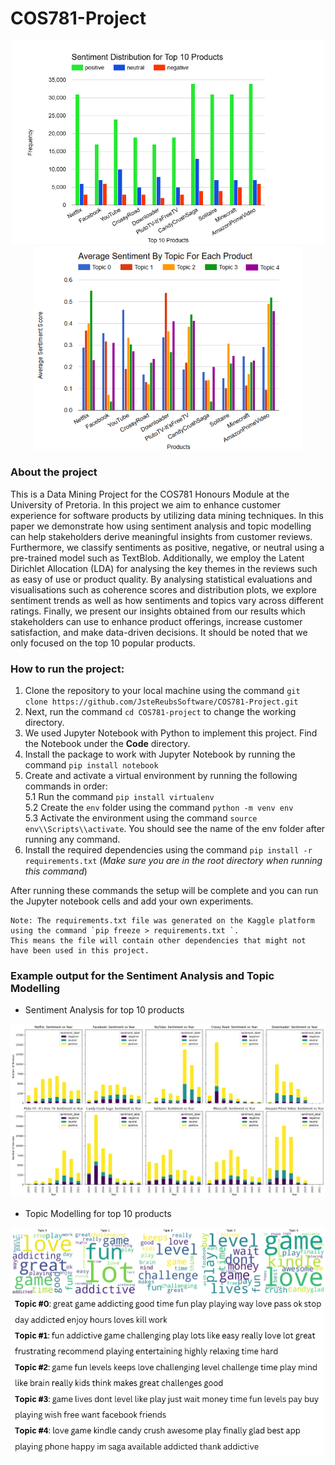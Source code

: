 # COS781-Project

<div align='center'>
 <img altText='sentiment distribution for top 10 products' src='https://github.com/JsteReubsSoftware/COS781-Project/blob/main/docs/results/sentiment_dist_top10.png' width='500px' />
 <img altText='topic modelling sentiment distribution' src='https://github.com/JsteReubsSoftware/COS781-Project/blob/main/docs/results/topicmodelling_sentiment.png' width='430px' />
</div>

### About the project
This is a Data Mining Project for the COS781 Honours Module at the University of Pretoria. In this project we aim to enhance customer experience for software products by utilizing data mining techniques. In this paper we demonstrate how using sentiment analysis and topic modelling can help stakeholders derive meaningful insights from customer reviews. Furthermore, we classify sentiments as positive, negative, or neutral using a pre-trained model such as TextBlob. Additionally, we employ the Latent Dirichlet Allocation (LDA) for analysing the key themes in the reviews such as easy of use or product quality. By analysing statistical evaluations and visualisations such as coherence scores and distribution plots, we explore sentiment trends as well as how sentiments and topics vary across different ratings. Finally, we present our insights obtained from our results which stakeholders can use to enhance product offerings, increase customer satisfaction, and make data-driven decisions. It should be noted that we only focused on the top 10 popular products.

### How to run the project:
1. Clone the repository to your local machine using the command ```git clone https://github.com/JsteReubsSoftware/COS781-Project.git```
2. Next, run the command ```cd COS781-project``` to change the working directory.
3. We used Jupyter Notebook with Python to implement this project. Find the Notebook under the **Code** directory.
4. Install the package to work with Jupyter Notebook by running the command ```pip install notebook```
5. Create and activate a virtual environment by running the following commands in order:</br>
5.1 Run the command `pip install virtualenv` </br>
5.2 Create the `env` folder using the command `python -m venv env` </br>
5.3 Activate the environment using the command `source env\\Scripts\\activate`. You should see the name of the env folder after running any command.</br>
6. Install the required dependencies using the command `pip install -r requirements.txt` (*Make sure you are in the root directory when running this command*)

After running these commands the setup will be complete and you can run the Jupyter notebook cells and add your own experiments.

```text
Note: The requirements.txt file was generated on the Kaggle platform using the command `pip freeze > requirements.txt `.
This means the file will contain other dependencies that might not have been used in this project.
```

### Example output for the Sentiment Analysis and Topic Modelling
- Sentiment Analysis for top 10 products

![Top 10 Products Activity with sentiment analysis](https://github.com/JsteReubsSoftware/COS781-Project/blob/main/docs/results/top10_sentiment_activity.png)

- Topic Modelling for top 10 products

<div align='center'>
  <img src='https://github.com/JsteReubsSoftware/COS781-Project/blob/main/docs/results/candycrushsaga_topics.png' width='1000px' /> </br>
  <img src='https://github.com/JsteReubsSoftware/COS781-Project/blob/main/docs/results/candycrushsaga_text.png' width='500px' />
</div>
